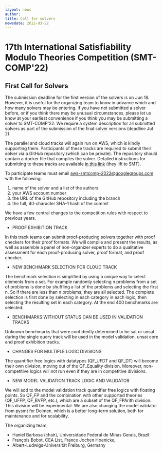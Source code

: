 ```yaml
---
layout: news
author:
title: Call for solvers
newsdate: 2022-03-22
---
```

# 17th International Satisfiability Modulo Theories Competition (SMT-COMP'22)

## First Call for Solvers

The submission deadline for the first version of the solvers is on Jun
18\.  However, it is useful for the organizing team to know in advance
which and how many solvers may be entering.  If you have not submitted
a solver before, or if you think there may be unusual circumstances,
please let us know at your earliest convenience if you think you may
be submitting a solver to SMT-COMP'22.  We require a system
description for all submitted solvers as part of the submission of the
final solver versions (deadline Jul 2).

The parallel and cloud tracks will again run on AWS, which is kindly
supporting them. Participants of these tracks are required to submit
their solver via a GitHub repository (which can be private). The
repository should contain a docker file that compiles the
solver. Detailed instructions for submitting to these tracks are
available [in this link](https://github.com/aws-samples/aws-batch-comp-infrastructure-sample) (they lift to SMT).

To participate teams must email aws-smtcomp-2022@googlegroups.com with
the following:

1. name of the solver and a list of the authors
2. your AWS account number
3. the URL of the GitHub repository including the branch
4. the full, 40-character SHA-1 hash of the commit

We have a few central changes to the competition rules with respect to
previous years.

* PROOF EXHIBITION TRACK

In this track teams can submit proof-producing solvers together with
proof checkers for their proof formats. We will compile and present
the results, as well as assemble a panel of non-organizer experts to
do a qualitative assessment for each proof-producing solver, proof
format, and proof checker.

* NEW BENCHMARK SELECTION FOR CLOUD TRACK

The benchmark selection is simplified by using a unique way to select
elements from a set. For example randomly selecting n problems from a
set of problems is done by shuffling a list of the problems and
selecting the first n. So if there are less than n problems, they are
all selected. The complete selection is first done by selecting in
each category in each logic, then selecting the resulting set in each
category. At the end 400 benchmarks are selected.

* BENCHMARKS WITHOUT STATUS CAN BE USED IN VALIDATION TRACKS

Unknown benchmarks that were confidently determined to be sat or unsat
during the single query track will be used in the model validation,
unsat core and proof exhibition tracks.

* CHANGES FOR MULTIPLE LOGIC DIVISIONS

The quantifier free logics with datatypes (QF_UFDT and QF_DT) will
become their own division, moving out of the QF_Equality
division. Moreover, non-competitive logics will not run even if they
are in competitive divisions.

* NEW MODEL VALIDATION TRACK LOGIC AND VALIDATOR

We will add to the model validation track quantifier free logics with
floating points. So QF_FP and the combination with other supported
theories (QF_UFFP, QF_BVFP, etc.), which are a subset of the
QF_FPArith division. This division will be experimental. We are also
changing the model validator from pysmt for Dolmen, which is a better
long-term solution, both for maintenance and for scalability.

The organizing team,

* Haniel Barbosa (chair), Universidade Federal de Minas Gerais, Brazil
* François Bobot, CEA List, France Jochen Hoenicke,
* Albert-Ludwigs-Universität Freiburg, Germany
